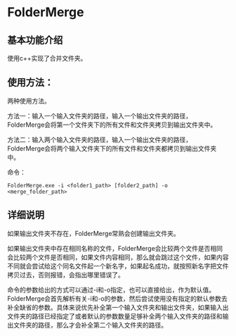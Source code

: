 # FolderMerge


## 基本功能介绍

使用c++实现了合并文件夹。

## 使用方法：

两种使用方法。

方法一：输入一个输入文件夹的路径，输入一个输出文件夹的路径，FolderMerge会将第一个文件夹下的所有文件和文件夹拷贝到输出文件夹中。

方法二：输入两个输入文件夹的路径，输入一个输出文件夹的路径，FolderMerge会将两个输入文件夹下的所有文件和文件夹都拷贝到输出文件夹中。

命令：

```
FolderMerge.exe -i <folder1_path> [folder2_path] -o <merge_folder_path>
```

## 详细说明

如果输出文件夹不存在，FolderMerge常熟会创建输出文件夹。

如果输出文件夹中存在相同名称的文件，FolderMerge会比较两个文件是否相同会比较两个文件是否相同，如果文件内容相同，那么就会跳过这个文件，如果内容不同就会尝试给这个同名文件起一个新名字，如果起名成功，就按照新名字把文件拷贝过去，否则报错，会指出哪里错误了。

命令的参数给出的方式可以通过-i和-o指定，也可以直接给出，作为默认值。FolderMerge会首先解析有关-i和-o的参数，然后尝试使用没有指定的默认参数去补全缺省的参数。具体来说优先补全第一个输入文件夹和输出文件夹，如果输入出文件夹的路径已经指定了或者默认的参数数量足够补全两个输入文件夹的路径和输出文件夹的路径，那么才会补全第二个输入文件夹的路径。



